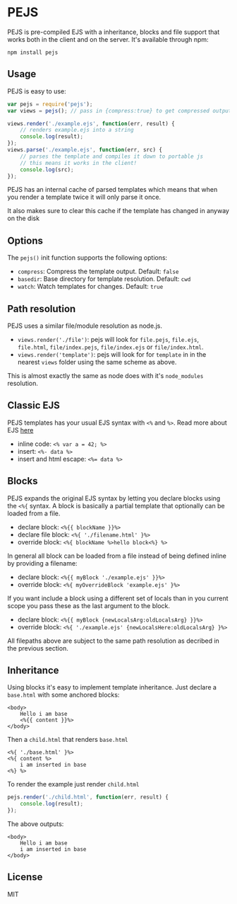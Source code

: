 # PEJS

PEJS is pre-compiled EJS with a inheritance, blocks and file support that works both in the client and on the server.
It's available through npm:

	npm install pejs

## Usage

PEJS is easy to use:

``` js
var pejs = require('pejs');
var views = pejs(); // pass in {compress:true} to get compressed output

views.render('./example.ejs', function(err, result) {
	// renders example.ejs into a string
	console.log(result);
});
views.parse('./example.ejs', function(err, src) {
	// parses the template and compiles it down to portable js
	// this means it works in the client!
	console.log(src);
});
```

PEJS has an internal cache of parsed templates which means that when you render a template
twice it will only parse it once.

It also makes sure to clear this cache if the template has changed in anyway on the disk

## Options
The `pejs()` init function supports the following options:

 - `compress`: Compress the template output. Default: `false`
 - `basedir`: Base directory for template resolution. Default: `cwd`
 - `watch`: Watch templates for changes. Default: `true`


## Path resolution

PEJS uses a similar file/module resolution as node.js.

* `views.render('./file')`: pejs will look for `file.pejs`, `file.ejs`, `file.html`, `file/index.pejs`, `file/index.ejs` or `file/index.html`.
* `views.render('template')`: pejs will look for for `template` in in the nearest `views` folder using the same scheme as above.

This is almost exactly the same as node does with it's `node_modules` resolution.

## Classic EJS

PEJS templates has your usual EJS syntax with `<%` and `%>`. Read more about EJS [here](http://embeddedjs.com/)

* inline code: `<% var a = 42; %>`
* insert: `<%- data %>`
* insert and html escape: `<%= data %>`

## Blocks

PEJS expands the original EJS syntax by letting you declare blocks using the `<%{` syntax.
A block is basically a partial template that optionally can be loaded from a file.

* declare block: `<%{{ blockName }}%>`
* declare file block: `<%{ './filename.html' }%>`
* override block: `<%{ blockName %>hello block<%} %>`

In general all block can be loaded from a file instead of being defined inline by providing a filename:

* declare block: `<%{{ myBlock './example.ejs' }}%>`
* override block: `<%{ myOverrideBlock 'example.ejs' }%>`

If you want include a block using a different set of locals than in you current scope you pass these as the last argument to the block.

* declare block: `<%{{ myBlock {newLocalsArg:oldLocalsArg} }}%>`
* override block: `<%{ './example.ejs' {newLocalsHere:oldLocalsArg} }%>`

All filepaths above are subject to the same path resolution as decribed in the previous section.

## Inheritance

Using blocks it's easy to implement template inheritance.
Just declare a `base.html` with some anchored blocks:

	<body>
		Hello i am base
		<%{{ content }}%>
	</body>

Then a `child.html` that renders `base.html`

	<%{ './base.html' }%>
	<%{ content %>
		i am inserted in base
	<%} %>

To render the example just render `child.html`

``` js
pejs.render('./child.html', function(err, result) {
	console.log(result);
});
```

The above outputs:

	<body>
		Hello i am base
		i am inserted in base
	</body>

## License

MIT
